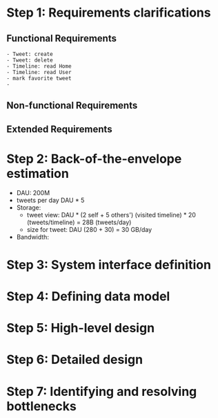 # Step 1: Requirements clarifications
## Functional Requirements
	- Tweet: create
	- Tweet: delete
	- Timeline: read Home
	- Timeline: read User
	- mark favorite tweet
	- 
## Non-functional Requirements
## Extended Requirements

# Step 2: Back-of-the-envelope estimation
- DAU: 200M
- tweets per day DAU * 5
- Storage: 
	- tweet view: DAU * (2 self + 5 others') (visited timeline) * 20 (tweets/timeline) = 28B (tweets/day)
	- size for tweet: DAU (280 + 30) = 30 GB/day
- Bandwidth:


# Step 3: System interface definition

# Step 4: Defining data model

# Step 5: High-level design

# Step 6: Detailed design

# Step 7: Identifying and resolving bottlenecks